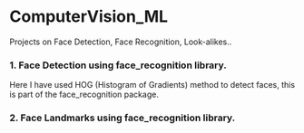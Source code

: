 # ComputerVision_ML
Projects on Face Detection, Face Recognition, Look-alikes..

### 1. Face Detection using face_recognition library.
Here I have used HOG (Histogram of Gradients) method to detect faces, this is part of the face_recognition package.


### 2. Face Landmarks using face_recognition library.
